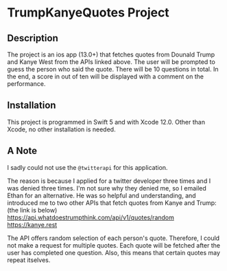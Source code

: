 # TrumpKanyeQuotes Project

## Description

The project is an ios app (13.0+) that fetches quotes from Dounald Trump and Kanye West from the APIs linked above. The user will be prompted to guess the person who said the quote.
There will be 10 questions in total. In the end, a score in out of ten will be displayed with a comment on the performance.

## Installation

This project is programmed in Swift 5 and with Xcode 12.0. Other than Xcode, no other installation is needed.

## A Note

I sadly could not use the `@twitterapi` for this application.

The reason is because I applied for a twitter developer three times and I was denied three times. I'm not sure why they denied me, so I emailed Ethan for an alternative. He was so helpful and understanding, and introduced me to two other APIs that fetch quotes from Kanye and Trump: (the link is below)
https://api.whatdoestrumpthink.com/api/v1/quotes/random
https://kanye.rest

The API offers random selection of each person's quote. Therefore, I could not make a request for multiple quotes. Each quote will be fetched after the user has completed one question. Also, this means that certain quotes may repeat itselves.
